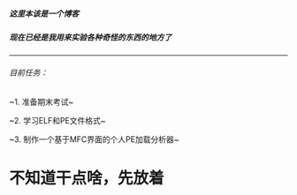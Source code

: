 ##### 这里本该是一个博客
##### 现在已经是我用来实验各种奇怪的东西的地方了
---
###### 目前任务：
~1. 准备期末考试~

~2. 学习ELF和PE文件格式~

~3. 制作一个基于MFC界面的个人PE加载分析器~


# 不知道干点啥，先放着

